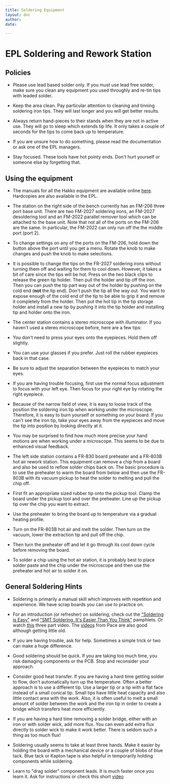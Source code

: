 ```yaml
---
title: Soldering Equipment
layout: doc
author: 
date: 

---
```


# EPL Soldering and Rework Station

## Policies

- Please use lead based solder only.  If you must use lead free solder, make sure you clean any equipment you used throughly and re-tin tips with leaded solder.

- Keep the area clean.  Pay particular attention to cleaning and tinning soldering iron tips.  They will last longer and you will get better results.

- Always return hand-pieces to their stands when they are not in active use.  They will go to sleep which extends tip life.  It only takes a couple of seconds for the tips to come back up to temperature.

- If you are unsure how to do something, please read the documentation or ask one of the EPL managers.

- Stay focused.  These tools have hot pointy ends.  Don't hurt yourself or someone else by forgetting that.

## Using the equipment

- The manuals for all the Hakko equipment are available online [here](https://doc.hakko.com/top.php?_gs=on&l=en).  Hardcopies are also available in the EPL.

- The station on the right side of the bench currently has an FM-206 three port base unit.  There are two FM-2027 soldering irons, an FM-2027 desoldering tool and an FM-2022 parallel remover tool which can be attached to the base unit.  Note that not all of the ports on the FM-206 are the same.  In particular, the FM-2022 can only run off the the middle port (port 2).  

- To change settings on any of the ports on the FM-206, hold down the button above the port until you get a menu.  Rotate the knob to make changes and push the knob to make selections.

- It is possible to change the tips on the FR-2027 soldering irons without turning them off and waiting for them to cool down.  However, it takes a bit of care since the tips will be hot.  Press on the two black clips to release the green tip holder.  Then pull the holder and tip off the iron.  Then you can push the tip part way out of the holder by pushing on the cold end (**not** the tip end).  Don't push the tip all the way out.  You want to expose enough of the cold end of the tip to be able to grip it and remove it completely from the holder.  Then put the hot tip in the tip storage holder and install a new tip by pushing it into the tip holder and installing tip and holder onto the iron.

- The center station contains a stereo microscope with illuminator.  If you haven't used a stereo microscope before, here are a few tips:

 - You don't need to press your eyes onto the eyepieces.  Hold them off slightly.

 - You can use your glasses if you prefer.  Just roll the rubber eyepieces back in that case.

 - Be sure to adjust the separation between the eyepieces to match your eyes.

 - If you are having trouble focusing, first use the normal focus adjustment to focus with your left eye.  Then focus for your right eye by rotating the right eyepiece.

 - Because of the narrow field of view, it is easy to loose track of the position the soldering iron tip when working under the microscope.  Therefore, it is easy to burn yourself or something on your board.  If you can't see the iron tip, take your eyes away from the eyepieces and move the tip into position by looking directly at it.

 - You may be surprised to find how much more precise your hand motions are when working under a microscope.  This seems to be due to enhanced visual feedback.

- The left side station contains a FR-830 board preheater and a FR-803B hot air rework station.  This equipment can remove a chip from a board and also be used to reflow solder chips back on.  The basic procedure is to use the preheater to warm the board from below and then use the FR-803B with its vacuum pickup to heat the solder to melting and pull the chip off.  

 - First fit an appropriate sized rubber tip onto the pickup tool.  Clamp the board under the pickup tool and over the preheater.  Line up the pickup tip over the chip you want to extract.

 - Use the preheater to bring the board up to temperature via a gradual heating profile.

 -  Turn on the FR-803B hot air and melt the solder.  Then turn on the vacuum, lower the extraction tip and pull off the chip.

 - Then turn the preheater off and let it go through its cool down cycle before removing the board.

 - To solder a chip using the hot air station, it is probably best to place solder paste and the chip under the microscope and then use the preheater and hot air to solder it on.

## General Soldering Hints

- Soldering is primarily a manual skill which improves with repetition and experience.  We have scrap boards you can use to practice on.

-  For an introduction (or refresher) on soldering, check out the ["Soldering is Easy"](http://mightyohm.com/files/soldercomic/FullSolderComic_EN.pdf) and ["SMT Soldering. It's Easier Than You Think"](https://docs.google.com/file/d/0B1Q2XTPf2Q8xRjNiU3hGeVhER0E/edit) pamphlets.  Or watch [this](https://www.youtube.com/watch?v=J5Sb21qbpEQ&list=PL2862BF3631A5C1AA&index=2) three part video.  The [videos](http://www.youtube.com/user/paceworldwide) from Pace are also good although getting little old.

- If you are having trouble, ask for help.  Sometimes a simple trick or two can make a huge difference.

- Good soldering should be quick.  If you are taking too much time, you risk damaging components or the PCB.  Stop and reconsider your approach.  

- Consider good heat transfer.  If you are having a hard time getting solder to flow, don't automatically turn up the temperature.  Often a better approach is to use a different tip.  Use a larger tip or a tip with a flat face instead of a small conical tip.  Small tips have little heat capacity and also little contact area with the work.  Also, it is often useful to melt a small amount of solder between the work and the iron tip in order to create a bridge which transfers heat more efficiently.

- If you are having a hard time removing a solder bridge, either with an iron or with solder wick, add more flux.  You can even add extra flux directly to solder wick to make it work better.  There is seldom such a thing as too much flux!

- Soldering usually seems to take at least three hands.  Make it easier by holding the board with a mechanical device or a couple of blobs of blue tack.  Blue tack or Kapton tape is also helpful in temporarily holding components while soldering.

- Learn to "drag solder" component leads.  It is much faster once you learn it.  Ask for instructions or check this short [video](http://www.youtube.com/watch?v=wUyetZ5RtPs)
